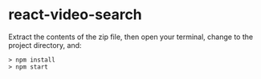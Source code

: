 # react-video-search
Extract the contents of the zip file, then open your terminal, change to the project directory, and:

```
> npm install
> npm start
```
